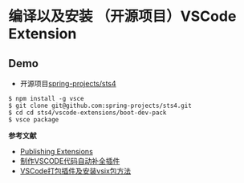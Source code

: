 # 编译以及安装 （开源项目）VSCode Extension 

## Demo
* 开源项目[spring-projects/sts4](https://github.com/spring-projects/sts4)
```
$ npm install -g vsce
$ git clone git@github.com:spring-projects/sts4.git
$ cd cd sts4/vscode-extensions/boot-dev-pack
$ vsce package
```
**参考文献**
* [Publishing Extensions](https://code.visualstudio.com/api/working-with-extensions/publishing-extension)
* [制作VSCODE代码自动补全插件](https://www.chenxublog.com/2019/10/25/vscode-code-plugin.html)
* [VSCode打包插件及安装vsix包方法](https://blog.csdn.net/qq_23350817/article/details/83374373)

